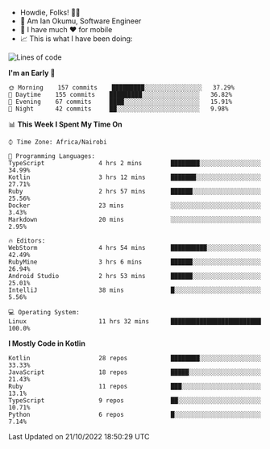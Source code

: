 
* Howdie, Folks! 👋🤓
* 🤪 Am Ian Okumu, Software Engineer
* 📱 I have much ❤️ for mobile
* 📈 This is what I have been doing:
  
<!-- <a href="https://otsembo.github.io/OtsemboPortfolio/" style="margin-right:.5%; margin-top=.5%;">
  <img align="center" src="https://github-readme-stats.vercel.app/api/top-langs/?username=otsembo&layout=compact" />
</a> -->

<!--START_SECTION:waka-->
![Lines of code](https://img.shields.io/badge/From%20Hello%20World%20I%27ve%20Written-785%20Thousand%20lines%20of%20code-blue)

**I'm an Early 🐤** 

```text
🌞 Morning    157 commits    █████████░░░░░░░░░░░░░░░░   37.29% 
🌆 Daytime    155 commits    █████████░░░░░░░░░░░░░░░░   36.82% 
🌃 Evening    67 commits     ████░░░░░░░░░░░░░░░░░░░░░   15.91% 
🌙 Night      42 commits     ██░░░░░░░░░░░░░░░░░░░░░░░   9.98%

```


📊 **This Week I Spent My Time On** 

```text
⌚︎ Time Zone: Africa/Nairobi

💬 Programming Languages: 
TypeScript               4 hrs 2 mins        ████████░░░░░░░░░░░░░░░░░   34.99% 
Kotlin                   3 hrs 12 mins       ███████░░░░░░░░░░░░░░░░░░   27.71% 
Ruby                     2 hrs 57 mins       ██████░░░░░░░░░░░░░░░░░░░   25.56% 
Docker                   23 mins             ░░░░░░░░░░░░░░░░░░░░░░░░░   3.43% 
Markdown                 20 mins             ░░░░░░░░░░░░░░░░░░░░░░░░░   2.95%

🔥 Editors: 
WebStorm                 4 hrs 54 mins       ██████████░░░░░░░░░░░░░░░   42.49% 
RubyMine                 3 hrs 6 mins        ██████░░░░░░░░░░░░░░░░░░░   26.94% 
Android Studio           2 hrs 53 mins       ██████░░░░░░░░░░░░░░░░░░░   25.01% 
IntelliJ                 38 mins             █░░░░░░░░░░░░░░░░░░░░░░░░   5.56%

💻 Operating System: 
Linux                    11 hrs 32 mins      █████████████████████████   100.0%

```

**I Mostly Code in Kotlin** 

```text
Kotlin                   28 repos            ████████░░░░░░░░░░░░░░░░░   33.33% 
JavaScript               18 repos            █████░░░░░░░░░░░░░░░░░░░░   21.43% 
Ruby                     11 repos            ███░░░░░░░░░░░░░░░░░░░░░░   13.1% 
TypeScript               9 repos             ██░░░░░░░░░░░░░░░░░░░░░░░   10.71% 
Python                   6 repos             █░░░░░░░░░░░░░░░░░░░░░░░░   7.14%

```



 Last Updated on 21/10/2022 18:50:29 UTC
<!--END_SECTION:waka-->

<br />
<br />
<br />
<br />
<br />
  
  </div>
<!---
otsembo/otsembo is a ✨ special ✨ repository because its `README.md` (this file) appears on your GitHub profile.
You can click the Preview link to take a look at your changes.
--->
